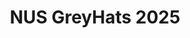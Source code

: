 ---
title: NUS GreyHats 2025
description: This blog contains concise writeups for diverse NUS GreyHats 2025 CTF challenges, covering forensics. Let's explore and enhance our cybersecurity skills together.   
image:

# Badge style
style:
    background: "#0177b8"
    color: "#fff"
---